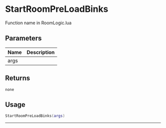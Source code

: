 # StartRoomPreLoadBinks

Function name in RoomLogic.lua

## Parameters

| Name | Description |
| ---- | ----------- |
| args |             |

## Returns

`none`

## Usage

```lua
StartRoomPreLoadBinks(args)
```

---
